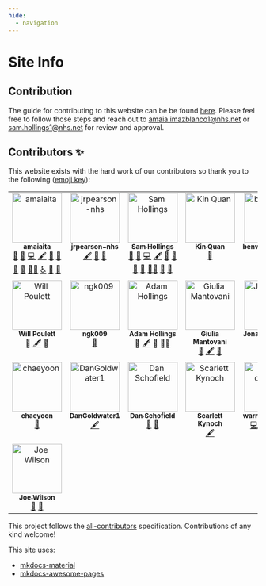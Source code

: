 ```yaml
---
hide:
  - navigation
---
```


# Site Info

## Contribution
The guide for contributing to this website can be be found [here](https://github.com/nhsengland/datascience/blob/main/CONTRIBUTE.md). Please feel free to follow those steps and reach out to [amaia.imazblanco1@nhs.net](mailto:amaia.imazblanco1@nhs.net) or [sam.hollings1@nhs.net](mailto:sam.hollings1@nhs.net) for review and approval. 

## Contributors ✨

This website exists with the hard work of our contributors so thank you to the following ([emoji key](https://allcontributors.org/docs/en/emoji-key)):

<!-- ALL-CONTRIBUTORS-LIST:START - Do not remove or modify this section -->
<!-- prettier-ignore-start -->
<!-- markdownlint-disable -->
<table>
  <tbody>
    <tr>
      <td align="center" valign="top" width="14.28%"><a href="https://github.com/amaiaita"><img src="https://avatars.githubusercontent.com/u/114224821?v=4?s=100" width="100px;" alt="amaiaita"/><br /><sub><b>amaiaita</b></sub></a><br /><a href="https://github.com/nhsengland/datascience/issues?q=author%3Aamaiaita" title="Bug reports">🐛</a> <a href="#blog-amaiaita" title="Blogposts">📝</a> <a href="https://github.com/nhsengland/datascience/commits?author=amaiaita" title="Code">💻</a> <a href="#content-amaiaita" title="Content">🖋</a> <a href="#design-amaiaita" title="Design">🎨</a> <a href="#maintenance-amaiaita" title="Maintenance">🚧</a> <a href="#promotion-amaiaita" title="Promotion">📣</a> <a href="https://github.com/nhsengland/datascience/pulls?q=is%3Apr+reviewed-by%3Aamaiaita" title="Reviewed Pull Requests">👀</a> <a href="#mentoring-amaiaita" title="Mentoring">🧑‍🏫</a> <a href="#a11y-amaiaita" title="Accessibility">️️️️♿️</a> <a href="#talk-amaiaita" title="Talks">📢</a> <a href="https://github.com/nhsengland/datascience/commits?author=amaiaita" title="Documentation">📖</a></td>
      <td align="center" valign="top" width="14.28%"><a href="https://github.com/jrpearson-nhs"><img src="https://avatars.githubusercontent.com/u/114092613?v=4?s=100" width="100px;" alt="jrpearson-nhs"/><br /><sub><b>jrpearson-nhs</b></sub></a><br /><a href="#content-jrpearson-nhs" title="Content">🖋</a> <a href="#maintenance-jrpearson-nhs" title="Maintenance">🚧</a> <a href="https://github.com/nhsengland/datascience/pulls?q=is%3Apr+reviewed-by%3Ajrpearson-nhs" title="Reviewed Pull Requests">👀</a></td>
      <td align="center" valign="top" width="14.28%"><a href="https://www.linkedin.com/in/samhollings/"><img src="https://avatars.githubusercontent.com/u/52575338?v=4?s=100" width="100px;" alt="Sam Hollings"/><br /><sub><b>Sam Hollings</b></sub></a><br /><a href="https://github.com/nhsengland/datascience/issues?q=author%3ASamHollings" title="Bug reports">🐛</a> <a href="#blog-SamHollings" title="Blogposts">📝</a> <a href="https://github.com/nhsengland/datascience/commits?author=SamHollings" title="Code">💻</a> <a href="#content-SamHollings" title="Content">🖋</a> <a href="https://github.com/nhsengland/datascience/commits?author=SamHollings" title="Documentation">📖</a> <a href="#design-SamHollings" title="Design">🎨</a> <a href="#ideas-SamHollings" title="Ideas, Planning, & Feedback">🤔</a> <a href="#maintenance-SamHollings" title="Maintenance">🚧</a> <a href="#mentoring-SamHollings" title="Mentoring">🧑‍🏫</a> <a href="#promotion-SamHollings" title="Promotion">📣</a> <a href="https://github.com/nhsengland/datascience/pulls?q=is%3Apr+reviewed-by%3ASamHollings" title="Reviewed Pull Requests">👀</a></td>
      <td align="center" valign="top" width="14.28%"><a href="http://www.linkedin.com/in/kin-quan/"><img src="https://avatars.githubusercontent.com/u/9269705?v=4?s=100" width="100px;" alt="Kin Quan"/><br /><sub><b>Kin Quan</b></sub></a><br /><a href="https://github.com/nhsengland/datascience/issues?q=author%3Aquan14" title="Bug reports">🐛</a></td>
      <td align="center" valign="top" width="14.28%"><a href="https://github.com/benwallace2nhs"><img src="https://avatars.githubusercontent.com/u/159021379?v=4?s=100" width="100px;" alt="benwallace2nhs"/><br /><sub><b>benwallace2nhs</b></sub></a><br /><a href="#content-benwallace2nhs" title="Content">🖋</a> <a href="https://github.com/nhsengland/datascience/issues?q=author%3Abenwallace2nhs" title="Bug reports">🐛</a></td>
      <td align="center" valign="top" width="14.28%"><a href="https://github.com/jenniferstruthers1-nhs"><img src="https://avatars.githubusercontent.com/u/131376827?v=4?s=100" width="100px;" alt="jenniferstruthers1-nhs"/><br /><sub><b>jenniferstruthers1-nhs</b></sub></a><br /><a href="#ideas-jenniferstruthers1-nhs" title="Ideas, Planning, & Feedback">🤔</a> <a href="https://github.com/nhsengland/datascience/commits?author=jenniferstruthers1-nhs" title="Code">💻</a> <a href="#content-jenniferstruthers1-nhs" title="Content">🖋</a> <a href="#talk-jenniferstruthers1-nhs" title="Talks">📢</a> <a href="#maintenance-jenniferstruthers1-nhs" title="Maintenance">🚧</a> <a href="https://github.com/nhsengland/datascience/issues?q=author%3Ajenniferstruthers1-nhs" title="Bug reports">🐛</a></td>
      <td align="center" valign="top" width="14.28%"><a href="https://github.com/amelianoonan1-nhs"><img src="https://avatars.githubusercontent.com/u/110029556?v=4?s=100" width="100px;" alt="amelianoonan1-nhs"/><br /><sub><b>amelianoonan1-nhs</b></sub></a><br /><a href="#content-amelianoonan1-nhs" title="Content">🖋</a> <a href="https://github.com/nhsengland/datascience/pulls?q=is%3Apr+reviewed-by%3Aamelianoonan1-nhs" title="Reviewed Pull Requests">👀</a></td>
    </tr>
    <tr>
      <td align="center" valign="top" width="14.28%"><a href="https://github.com/willpoulett"><img src="https://avatars.githubusercontent.com/u/114357288?v=4?s=100" width="100px;" alt="Will Poulett"/><br /><sub><b>Will Poulett</b></sub></a><br /><a href="#blog-willpoulett" title="Blogposts">📝</a> <a href="#content-willpoulett" title="Content">🖋</a> <a href="https://github.com/nhsengland/datascience/pulls?q=is%3Apr+reviewed-by%3Awillpoulett" title="Reviewed Pull Requests">👀</a></td>
      <td align="center" valign="top" width="14.28%"><a href="https://github.com/ngk009"><img src="https://avatars.githubusercontent.com/u/10488509?v=4?s=100" width="100px;" alt="ngk009"/><br /><sub><b>ngk009</b></sub></a><br /><a href="https://github.com/nhsengland/datascience/pulls?q=is%3Apr+reviewed-by%3Angk009" title="Reviewed Pull Requests">👀</a></td>
      <td align="center" valign="top" width="14.28%"><a href="https://github.com/AdamHollings"><img src="https://avatars.githubusercontent.com/u/119732210?v=4?s=100" width="100px;" alt="Adam Hollings"/><br /><sub><b>Adam Hollings</b></sub></a><br /><a href="https://github.com/nhsengland/datascience/pulls?q=is%3Apr+reviewed-by%3AAdamHollings" title="Reviewed Pull Requests">👀</a> <a href="#content-AdamHollings" title="Content">🖋</a> <a href="#blog-AdamHollings" title="Blogposts">📝</a> <a href="#mentoring-AdamHollings" title="Mentoring">🧑‍🏫</a></td>
      <td align="center" valign="top" width="14.28%"><a href="https://github.com/GiuliaMantovani1"><img src="https://avatars.githubusercontent.com/u/101339382?v=4?s=100" width="100px;" alt="Giulia Mantovani"/><br /><sub><b>Giulia Mantovani</b></sub></a><br /><a href="https://github.com/nhsengland/datascience/pulls?q=is%3Apr+reviewed-by%3AGiuliaMantovani1" title="Reviewed Pull Requests">👀</a> <a href="#content-GiuliaMantovani1" title="Content">🖋</a> <a href="#ideas-GiuliaMantovani1" title="Ideas, Planning, & Feedback">🤔</a></td>
      <td align="center" valign="top" width="14.28%"><a href="https://github.com/JonathanLaidler"><img src="https://avatars.githubusercontent.com/u/81759821?v=4?s=100" width="100px;" alt="JonathanLaidler"/><br /><sub><b>JonathanLaidler</b></sub></a><br /><a href="https://github.com/nhsengland/datascience/pulls?q=is%3Apr+reviewed-by%3AJonathanLaidler" title="Reviewed Pull Requests">👀</a> <a href="#content-JonathanLaidler" title="Content">🖋</a></td>
      <td align="center" valign="top" width="14.28%"><a href="https://github.com/harrietrs"><img src="https://avatars.githubusercontent.com/u/28767009?v=4?s=100" width="100px;" alt="Harriet Sands"/><br /><sub><b>Harriet Sands</b></sub></a><br /><a href="#content-harrietrs" title="Content">🖋</a> <a href="#maintenance-harrietrs" title="Maintenance">🚧</a> <a href="https://github.com/nhsengland/datascience/pulls?q=is%3Apr+reviewed-by%3Aharrietrs" title="Reviewed Pull Requests">👀</a></td>
      <td align="center" valign="top" width="14.28%"><a href="https://github.com/mtaylor57"><img src="https://avatars.githubusercontent.com/u/114294589?v=4?s=100" width="100px;" alt="mtaylor57"/><br /><sub><b>mtaylor57</b></sub></a><br /><a href="#maintenance-mtaylor57" title="Maintenance">🚧</a> <a href="#content-mtaylor57" title="Content">🖋</a> <a href="https://github.com/nhsengland/datascience/commits?author=mtaylor57" title="Code">💻</a> <a href="https://github.com/nhsengland/datascience/commits?author=mtaylor57" title="Documentation">📖</a></td>
    </tr>
    <tr>
      <td align="center" valign="top" width="14.28%"><a href="https://github.com/ChaeyoonKimNHSE"><img src="https://avatars.githubusercontent.com/u/109806924?v=4?s=100" width="100px;" alt="chaeyoon"/><br /><sub><b>chaeyoon</b></sub></a><br /><a href="https://github.com/nhsengland/datascience/issues?q=author%3AChaeyoonKimNHSE" title="Bug reports">🐛</a></td>
      <td align="center" valign="top" width="14.28%"><a href="https://github.com/DanGoldwater1"><img src="https://avatars.githubusercontent.com/u/100152081?v=4?s=100" width="100px;" alt="DanGoldwater1"/><br /><sub><b>DanGoldwater1</b></sub></a><br /><a href="#content-DanGoldwater1" title="Content">🖋</a></td>
      <td align="center" valign="top" width="14.28%"><a href="https://github.com/danjscho"><img src="https://avatars.githubusercontent.com/u/67116171?v=4?s=100" width="100px;" alt="Dan Schofield"/><br /><sub><b>Dan Schofield</b></sub></a><br /><a href="#blog-danjscho" title="Blogposts">📝</a> <a href="https://github.com/nhsengland/datascience/issues?q=author%3Adanjscho" title="Bug reports">🐛</a></td>
      <td align="center" valign="top" width="14.28%"><a href="https://github.com/scarlett-k-nhs"><img src="https://avatars.githubusercontent.com/u/114353573?v=4?s=100" width="100px;" alt="Scarlett Kynoch"/><br /><sub><b>Scarlett Kynoch</b></sub></a><br /><a href="#content-scarlett-k-nhs" title="Content">🖋</a></td>
      <td align="center" valign="top" width="14.28%"><a href="https://github.com/warren-davies4"><img src="https://avatars.githubusercontent.com/u/112185584?v=4?s=100" width="100px;" alt="warren-davies4"/><br /><sub><b>warren-davies4</b></sub></a><br /><a href="https://github.com/nhsengland/datascience/commits?author=warren-davies4" title="Code">💻</a> <a href="#design-warren-davies4" title="Design">🎨</a> <a href="https://github.com/nhsengland/datascience/issues?q=author%3Awarren-davies4" title="Bug reports">🐛</a> <a href="#a11y-warren-davies4" title="Accessibility">️️️️♿️</a> <a href="https://github.com/nhsengland/datascience/pulls?q=is%3Apr+reviewed-by%3Awarren-davies4" title="Reviewed Pull Requests">👀</a></td>
      <td align="center" valign="top" width="14.28%"><a href="https://github.com/hadimodarres1"><img src="https://avatars.githubusercontent.com/u/109468976?v=4?s=100" width="100px;" alt="hadimodarres1"/><br /><sub><b>hadimodarres1</b></sub></a><br /><a href="https://github.com/nhsengland/datascience/commits?author=hadimodarres1" title="Code">💻</a> <a href="#content-hadimodarres1" title="Content">🖋</a> <a href="https://github.com/nhsengland/datascience/commits?author=hadimodarres1" title="Documentation">📖</a></td>
      <td align="center" valign="top" width="14.28%"><a href="https://github.com/michelle7707"><img src="https://avatars.githubusercontent.com/u/52786160?v=4?s=100" width="100px;" alt="michelle7707"/><br /><sub><b>michelle7707</b></sub></a><br /><a href="https://github.com/nhsengland/datascience/commits?author=michelle7707" title="Code">💻</a> <a href="#content-michelle7707" title="Content">🖋</a> <a href="https://github.com/nhsengland/datascience/commits?author=michelle7707" title="Documentation">📖</a> <a href="#blog-michelle7707" title="Blogposts">📝</a> <a href="#talk-michelle7707" title="Talks">📢</a></td>
    </tr>
    <tr>
      <td align="center" valign="top" width="14.28%"><a href="http://linkedin.com/in/jrdwilson/"><img src="https://avatars.githubusercontent.com/u/94833558?v=4?s=100" width="100px;" alt="Joe Wilson"/><br /><sub><b>Joe Wilson</b></sub></a><br /><a href="#blog-josephwilson8-nhs" title="Blogposts">📝</a> <a href="#ideas-josephwilson8-nhs" title="Ideas, Planning, & Feedback">🤔</a></td>
    </tr>
  </tbody>
</table>

<!-- markdownlint-restore -->
<!-- prettier-ignore-end -->

<!-- ALL-CONTRIBUTORS-LIST:END -->

This project follows the [all-contributors](https://github.com/all-contributors/all-contributors) specification. Contributions of any kind welcome!

This site uses:

- [mkdocs-material](https://squidfunk.github.io/mkdocs-material/)
- [mkdocs-awesome-pages](https://github.com/lukasgeiter/mkdocs-awesome-pages-plugin)
